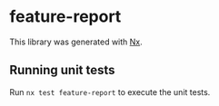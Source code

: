 # feature-report

This library was generated with [Nx](https://nx.dev).

## Running unit tests

Run `nx test feature-report` to execute the unit tests.
